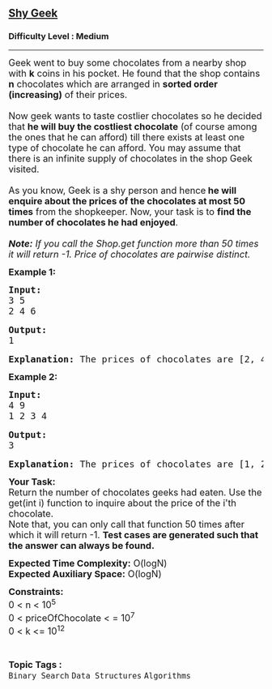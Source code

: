 <h2><a href="https://practice.geeksforgeeks.org/problems/59dfb26eb6c659e6e5f60869ac335f450f97165a/0">Shy Geek</a></h2><h3>Difficulty Level : Medium</h3><hr><div class="problems_problem_content__Xm_eO"><p><span style="font-size:18px">Geek went to buy some chocolates from a nearby shop with <strong>k</strong> coins in his pocket. He found that the shop contains <strong>n</strong> chocolates which are arranged in <strong>sorted order (increasing)</strong> of their prices.<br>
<br>
Now geek wants to taste costlier chocolates so he decided that <strong>he will buy the costliest chocolate</strong> (of course among the ones that he can afford) till there exists at least one type of chocolate he can afford. You may assume that there is an infinite supply of chocolates in the shop Geek visited.<br>
<br>
As you know, Geek is a shy person and hence<strong> he will enquire about the prices of the chocolates at most 50 times</strong> from the shopkeeper. Now, your task is to <strong>find the number of chocolates he had enjoyed</strong>.&nbsp;<br>
<br>
<em><strong>Note:</strong>&nbsp;If you call the Shop.get function more than 50 times it will return -1. Price of chocolates are pairwise distinct.</em></span></p>

<p><span style="font-size:18px"><strong>Example 1:</strong> </span></p>

<pre><span style="font-size:18px"><strong>Input:
</strong>3 5 
2 4 6</span>

<span style="font-size:18px"><strong>Output:
</strong>1</span>

<span style="font-size:18px"><strong>Explanation:</strong> The prices of chocolates are [2, 4, 6] and Geek had 5 coins with him. So he can only buy chocolate that costs 4 coins (since he always picks the costliest one).</span></pre>

<p><span style="font-size:18px"><strong>Example 2:</strong> </span></p>

<pre><span style="font-size:18px"><strong>Input:</strong>
4 9 
1 2 3 4</span>

<span style="font-size:18px"><strong>Output:
</strong>3</span>

<span style="font-size:18px"><strong>Explanation:</strong> The prices of chocolates are [1, 2, 3, 4] and Geek had 9 coins with him. So he can buy two chocolates that cost 4 coins. Thereafter, he had only 1 coin with him, hence he will have 1 more chocolate (that costs 1 coin).</span></pre>

<p><span style="font-size:18px"><strong>Your Task:</strong><br>
Return the number of chocolates geeks had eaten. Use the get(int i) function to inquire about the price of the i'th chocolate.&nbsp;<br>
Note that, you can only call that function 50 times after which it will return -1. <strong>Test cases are generated such that the answer can always be found.</strong></span></p>

<p><span style="font-size:18px"><strong>Expected Time Complexity:</strong>&nbsp;O(logN)<br>
<strong>Expected Auxiliary Space:</strong>&nbsp;O(logN)</span></p>

<p><span style="font-size:18px"><strong>Constraints:</strong><br>
0 &lt; n &lt; 10<sup>5</sup><br>
0 &lt; priceOfChocolate &lt; = 10<sup>7&nbsp;</sup><br>
0 &lt; k &lt;= 10<sup>12&nbsp;</sup></span></p>
</div><br><p><span style=font-size:18px><strong>Topic Tags : </strong><br><code>Binary Search</code>&nbsp;<code>Data Structures</code>&nbsp;<code>Algorithms</code>&nbsp;